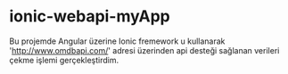 # ionic-webapi-myApp
Bu projemde Angular üzerine Ionic fremework u kullanarak 'http://www.omdbapi.com/' adresi üzerinden api desteği sağlanan verileri çekme işlemi gerçekleştirdim.

